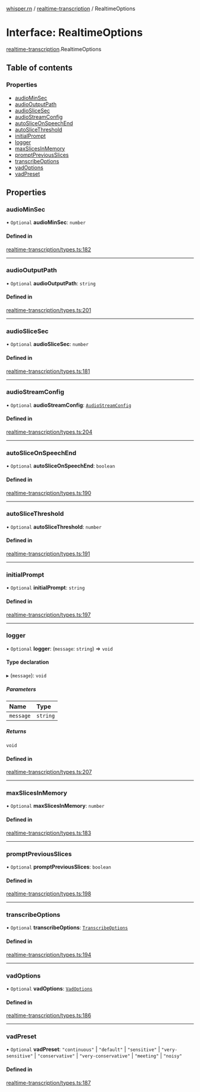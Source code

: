 [whisper.rn](../README.md) / [realtime-transcription](../modules/realtime_transcription.md) / RealtimeOptions

# Interface: RealtimeOptions

[realtime-transcription](../modules/realtime_transcription.md).RealtimeOptions

## Table of contents

### Properties

- [audioMinSec](realtime_transcription.RealtimeOptions.md#audiominsec)
- [audioOutputPath](realtime_transcription.RealtimeOptions.md#audiooutputpath)
- [audioSliceSec](realtime_transcription.RealtimeOptions.md#audioslicesec)
- [audioStreamConfig](realtime_transcription.RealtimeOptions.md#audiostreamconfig)
- [autoSliceOnSpeechEnd](realtime_transcription.RealtimeOptions.md#autosliceonspeechend)
- [autoSliceThreshold](realtime_transcription.RealtimeOptions.md#autoslicethreshold)
- [initialPrompt](realtime_transcription.RealtimeOptions.md#initialprompt)
- [logger](realtime_transcription.RealtimeOptions.md#logger)
- [maxSlicesInMemory](realtime_transcription.RealtimeOptions.md#maxslicesinmemory)
- [promptPreviousSlices](realtime_transcription.RealtimeOptions.md#promptpreviousslices)
- [transcribeOptions](realtime_transcription.RealtimeOptions.md#transcribeoptions)
- [vadOptions](realtime_transcription.RealtimeOptions.md#vadoptions)
- [vadPreset](realtime_transcription.RealtimeOptions.md#vadpreset)

## Properties

### audioMinSec

• `Optional` **audioMinSec**: `number`

#### Defined in

[realtime-transcription/types.ts:182](https://github.com/mybigday/whisper.rn/blob/16b3c27/src/realtime-transcription/types.ts#L182)

___

### audioOutputPath

• `Optional` **audioOutputPath**: `string`

#### Defined in

[realtime-transcription/types.ts:201](https://github.com/mybigday/whisper.rn/blob/16b3c27/src/realtime-transcription/types.ts#L201)

___

### audioSliceSec

• `Optional` **audioSliceSec**: `number`

#### Defined in

[realtime-transcription/types.ts:181](https://github.com/mybigday/whisper.rn/blob/16b3c27/src/realtime-transcription/types.ts#L181)

___

### audioStreamConfig

• `Optional` **audioStreamConfig**: [`AudioStreamConfig`](realtime_transcription.AudioStreamConfig.md)

#### Defined in

[realtime-transcription/types.ts:204](https://github.com/mybigday/whisper.rn/blob/16b3c27/src/realtime-transcription/types.ts#L204)

___

### autoSliceOnSpeechEnd

• `Optional` **autoSliceOnSpeechEnd**: `boolean`

#### Defined in

[realtime-transcription/types.ts:190](https://github.com/mybigday/whisper.rn/blob/16b3c27/src/realtime-transcription/types.ts#L190)

___

### autoSliceThreshold

• `Optional` **autoSliceThreshold**: `number`

#### Defined in

[realtime-transcription/types.ts:191](https://github.com/mybigday/whisper.rn/blob/16b3c27/src/realtime-transcription/types.ts#L191)

___

### initialPrompt

• `Optional` **initialPrompt**: `string`

#### Defined in

[realtime-transcription/types.ts:197](https://github.com/mybigday/whisper.rn/blob/16b3c27/src/realtime-transcription/types.ts#L197)

___

### logger

• `Optional` **logger**: (`message`: `string`) => `void`

#### Type declaration

▸ (`message`): `void`

##### Parameters

| Name | Type |
| :------ | :------ |
| `message` | `string` |

##### Returns

`void`

#### Defined in

[realtime-transcription/types.ts:207](https://github.com/mybigday/whisper.rn/blob/16b3c27/src/realtime-transcription/types.ts#L207)

___

### maxSlicesInMemory

• `Optional` **maxSlicesInMemory**: `number`

#### Defined in

[realtime-transcription/types.ts:183](https://github.com/mybigday/whisper.rn/blob/16b3c27/src/realtime-transcription/types.ts#L183)

___

### promptPreviousSlices

• `Optional` **promptPreviousSlices**: `boolean`

#### Defined in

[realtime-transcription/types.ts:198](https://github.com/mybigday/whisper.rn/blob/16b3c27/src/realtime-transcription/types.ts#L198)

___

### transcribeOptions

• `Optional` **transcribeOptions**: [`TranscribeOptions`](../modules/index.md#transcribeoptions)

#### Defined in

[realtime-transcription/types.ts:194](https://github.com/mybigday/whisper.rn/blob/16b3c27/src/realtime-transcription/types.ts#L194)

___

### vadOptions

• `Optional` **vadOptions**: [`VadOptions`](../modules/index.md#vadoptions)

#### Defined in

[realtime-transcription/types.ts:186](https://github.com/mybigday/whisper.rn/blob/16b3c27/src/realtime-transcription/types.ts#L186)

___

### vadPreset

• `Optional` **vadPreset**: ``"continuous"`` \| ``"default"`` \| ``"sensitive"`` \| ``"very-sensitive"`` \| ``"conservative"`` \| ``"very-conservative"`` \| ``"meeting"`` \| ``"noisy"``

#### Defined in

[realtime-transcription/types.ts:187](https://github.com/mybigday/whisper.rn/blob/16b3c27/src/realtime-transcription/types.ts#L187)
